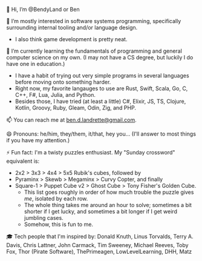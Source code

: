👋 Hi, I’m @BendyLand or Ben

👀 I’m mostly interested in software systems programming, specifically surrounding internal tooling and/or language design.
 - I also think game development is pretty neat. 

🌱 I’m currently learning the fundamentals of programming and general computer science on my own. (I may not have a CS degree, but luckily I do have one in education.) 
 - I have a habit of trying out very simple programs in several languages before moving onto something harder. 
 - Right now, my favorite langauges to use are Rust, Swift, Scala, Go, C, C++, F#, Lua, Julia, and Python.
 - Besides those, I have tried (at least a little) C#, Elixir, JS, TS, Clojure, Kotlin, Groovy, Ruby, Gleam, Odin, Zig, and PHP.

📫 You can reach me at ben.d.landrette@gmail.com.

😄 Pronouns: he/him, they/them, it/that, hey you... (I'll answer to most things if you have my attention.)

⚡ Fun fact: I'm a twisty puzzles enthusiast. My "Sunday crossword" equivalent is: 
 - 2x2 > 3x3 > 4x4 > 5x5 Rubik's cubes, followed by 
 - Pyraminx > Skewb > Megaminx > Curvy Copter, and finally
 - Square-1 > Puppet Cube v2 > Ghost Cube > Tony Fisher's Golden Cube.
   - This list goes roughly in order of how much trouble the puzzle gives *me*, isolated by each row. 
   - The whole thing takes me around an hour to solve; sometimes a bit shorter if I get lucky, and sometimes a bit longer if I get weird jumbling cases.
   - Somehow, this is fun to me.

🎓 Tech people that I'm inspired by: 
Donald Knuth, Linus Torvalds, Terry A. Davis, Chris Lattner, John Carmack, Tim Sweeney, Michael Reeves, Toby Fox, Thor (Pirate Software), ThePrimeagen, LowLevelLearning, DHH, Matz

<!---
BendyLand/BendyLand is a ✨ special ✨ repository because its `README.md` (this file) appears on your GitHub profile.
You can click the Preview link to take a look at your changes.
--->
